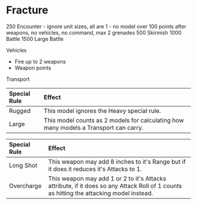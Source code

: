 # Fracture

250 Encounter - ignore unit sizes, all are 1 - no model over 100 points after weapons, no vehicles, no command, max 2 grenades
500 Skirmish
1000 Battle
1500 Large Battle

Vehicles
- Fire up to 2 weapons
- Weapon points

Transport

| Special Rule | Effect |
| :----------- | :----- |
| Rugged | This model ignores the Heavy special rule. |
| Large | This model counts as 2 models for calculating how many models a Transport can carry. |

| Special Rule | Effect |
| :----------- | :----- |
| Long Shot | This weapon may add 8 inches to it's Range but if it does it reduces it's Attacks to 1. |
| Overcharge | This weapon may add 1 or 2 to it's Attacks attribute, if it does so any Attack Roll of 1 counts as hitting the attacking model instead. |